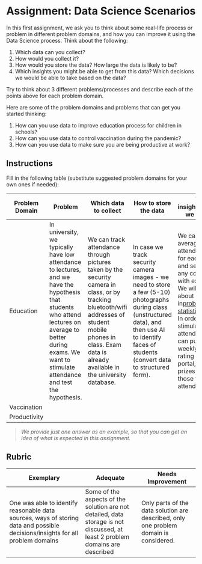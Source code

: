 # Assignment: Data Science Scenarios

In this first assignment, we ask you to think about some real-life process or problem in different problem domains, and how you can improve it using the Data Science process. Think about the following:

1. Which data can you collect?
2. How would you collect it?
3. How would you store the data? How large the data is likely to be?
4. Which insights you might be able to get from this data? Which decisions we would be able to take based on the data?

Try to think about 3 different problems/processes and describe each of the points above for each problem domain.

Here are some of the problem domains and problems that can get you started thinking:

1. How can you use data to improve education process for children in schools?
2. How can you use data to control vaccination during the pandemic?
3. How can you use data to make sure you are being productive at work?

## Instructions

Fill in the following table (substitute suggested problem domains for your own ones if needed):

| Problem Domain | Problem                                                                                                                                                                                                               | Which data to collect                                                                                                                                                                                                 | How to store the data                                                                                                                                                                                  | Which insights/decisions we can make                                                                                                                                                                                                                                                                                                                                                           |
| -------------- | --------------------------------------------------------------------------------------------------------------------------------------------------------------------------------------------------------------------- | --------------------------------------------------------------------------------------------------------------------------------------------------------------------------------------------------------------------- | ------------------------------------------------------------------------------------------------------------------------------------------------------------------------------------------------------ | ---------------------------------------------------------------------------------------------------------------------------------------------------------------------------------------------------------------------------------------------------------------------------------------------------------------------------------------------------------------------------------------------- |
| Education      | In university, we typically have low attendance to lectures, and we have the hypothesis that students who attend lectures on average to better during exams. We want to stimulate attendance and test the hypothesis. | We can track attendance through pictures taken by the security camera in class, or by tracking bluetooth/wifi addresses of student mobile phones in class. Exam data is already available in the university database. | In case we track security camera images - we need to store a few (5-10) photographs during class (unstructured data), and then use AI to identify faces of students (convert data to structured form). | We can compute average attendance data for each student, and see if there is any correlation with exam grades. We will talk more about correlation in[probability and statistics](../../04-stats-and-probability/README.md) section. In order to stimulate student attendance, we can publish the weekly attendance rating on school portal, and draw prizes among those with highest attendance. |
| Vaccination    |                                                                                                                                                                                                                       |                                                                                                                                                                                                                       |                                                                                                                                                                                                        |                                                                                                                                                                                                                                                                                                                                                                                                |
| Productivity   |                                                                                                                                                                                                                       |                                                                                                                                                                                                                       |                                                                                                                                                                                                        |                                                                                                                                                                                                                                                                                                                                                                                                |

> *We provide just one answer as an example, so that you can get an idea of what is expected in this assignment.*

## Rubric

| Exemplary                                                                                                                      | Adequate                                                                                                                      | Needs Improvement                                                                     |
| ------------------------------------------------------------------------------------------------------------------------------ | ----------------------------------------------------------------------------------------------------------------------------- | ------------------------------------------------------------------------------------- |
| One was able to identify reasonable data sources, ways of storing data and possible decisions/insights for all problem domains | Some of the aspects of the solution are not detailed, data storage is not discussed, at least 2 problem domains are described | Only parts of the data solution are described, only one problem domain is considered. |
